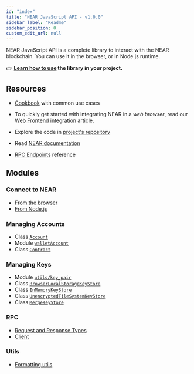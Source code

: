 ```yaml
---
id: "index"
title: "NEAR JavaScript API - v1.0.0"
sidebar_label: "Readme"
sidebar_position: 0
custom_edit_url: null
---
```


NEAR JavaScript API is a complete library to interact with the NEAR blockchain. You can use it in the browser, or in Node.js runtime.

👉 **[Learn how to use](https://docs.near.org/tools/near-api-js/quick-reference) the library in your project.**

## Resources

- [Cookbook](https://github.com/near/near-api-js/blob/master/examples/cookbook/README.md) with common use cases

- To quickly get started with integrating NEAR in a _web browser_, read our [Web Frontend integration](https://docs.near.org/develop/integrate/frontend) article.

- Explore the code in [project's repository](https://github.com/near/near-api-js)

- Read [NEAR documentation](https://docs.near.org)

- [RPC Endpoints](https://docs.near.org/api/rpc/introduction) reference

## Modules

### Connect to NEAR

- [From the browser](/modules/browserConnect.html)
- [From Node.js](/modules/connect.html)

### Managing Accounts

- Class [`Account`](/classes/account.Account.html)
- Module [`walletAccount`](/modules/walletAccount.html)
- Class [`Contract`](/classes/contract.Contract.html)

### Managing Keys

- Module [`utils/key_pair`](/modules/utils_key_pair.html)
- Class [`BrowserLocalStorageKeyStore`](/classes/key_stores_browser_local_storage_key_store.BrowserLocalStorageKeyStore.html)
- Class [`InMemoryKeyStore`](/classes/key_stores_in_memory_key_store.InMemoryKeyStore.html)
- Class [`UnencryptedFileSystemKeyStore`](/classes/key_stores_unencrypted_file_system_keystore.UnencryptedFileSystemKeyStore.html)
- Class [`MergeKeyStore`](/classes/key_stores_merge_key_store.MergeKeyStore.html)

### RPC

- [Request and Response Types](/modules/providers_provider.html)
- [Client](/classes/providers_json_rpc_provider.JsonRpcProvider.html)

### Utils

- [Formatting utils](/modules/utils_format.html)
